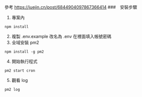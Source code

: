 參考 https://juejin.cn/post/6844904097867366414
###　安裝步驟
1. 專案內 
```
npm install
```
2. 複製 .env.example 改名為 .env 在裡面填入帳號密碼
3. 全域安裝 pm2
```
npm install -g pm2
```
4. 開始執行程式
```
pm2 start cron
```
5. 觀看 log
```
pm2 log
```